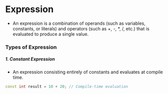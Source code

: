 # Expression
- An expression is a combination of operands (such as variables, constants, or literals) and operators (such as +, -, *, /, etc.) that is evaluated to produce a single value.

### Types of Expression

##### 1. Constant Expression
- An expression consisting entirely of constants and evaluates at compile time.
```cpp
const int result = 10 + 20; // Compile-time evaluation
```
